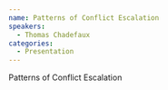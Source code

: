 ```yaml
--- 
name: Patterns of Conflict Escalation 
speakers: 
  - Thomas Chadefaux 
categories:
  - Presentation
---
```


Patterns of Conflict Escalation